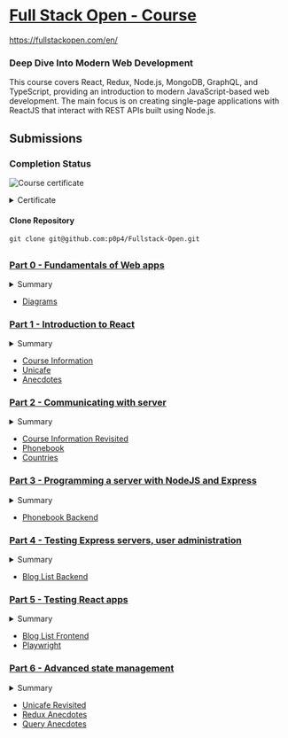 # [Full Stack Open - Course](https://fullstackopen.com/en/)

https://fullstackopen.com/en/

### Deep Dive Into Modern Web Development

This course covers React, Redux, Node.js, MongoDB, GraphQL, and TypeScript, providing an introduction to modern JavaScript-based web development. The main focus is on creating single-page applications with ReactJS that interact with REST APIs built using Node.js.

## Submissions

### Completion Status

![Course certificate](https://geps.dev/progress/50?dangerColor=800000&warningColor=ff9900&successColor=006600)
<details>
  <summary>Certificate</summary>
    <img src="https://github.com/user-attachments/assets/3f46ba4a-f9b4-4b1f-b75c-1e27f1111a33">
  <a href="https://studies.cs.helsinki.fi/stats/api/certificate/fullstackopen/en/d16464ef9fc85fbf301a3b67f17a6b05">source</a>
</details>

#### Clone Repository
```shell
git clone git@github.com:p0p4/Fullstack-Open.git
```

##

### [Part 0 - Fundamentals of Web apps](./part0/)

<details>
  <summary>Summary</summary>
This part provides an introduction to the course's practical aspects, followed by an overview of web development fundamentals and the advances in web application development over recent decades.
</details>

- [Diagrams](./part0/diagrams/)

### [Part 1 - Introduction to React](./part1/)

<details>
  <summary>Summary</summary>
This part introduces the React library and explores important JavaScript features that are crucial for working with React.
</details>

- [Course Information](./part1/courseinfo/)
- [Unicafe](./part1/unicafe/)
- [Anecdotes](./part1/anecdotes/)

### [Part 2 - Communicating with server](./part2/)

<details>
  <summary>Summary</summary>
This part continues the introduction to React by covering the rendering of data collections, such as lists, and how users can submit data through HTML forms. It also examines how JavaScript in the browser can fetch and handle data from a remote backend server, and briefly explores basic methods for adding CSS styles to React applications.
</details>

- [Course Information Revisited](./part2/courseinfo/)
- [Phonebook](./part2/phonebook/)
- [Countries](./part2/countries/)

### [Part 3 - Programming a server with NodeJS and Express](./part3/)

<details>
  <summary>Summary</summary>
This part shifts focus to the backend, involving server-side functionality. It includes implementing a simple REST API in Node.js with the Express library and using a MongoDB database for data storage. Finally, it covers deploying the application to the internet.
</details>

- [Phonebook Backend](./part3/phonebook-backend/)

### [Part 4 - Testing Express servers, user administration](./part4/)

<details>
  <summary>Summary</summary>
This part continues with backend development, focusing initially on writing unit and integration tests. Following testing, it explores the implementation of user authentication and authorization.
</details>

- [Blog List Backend](./part4/bloglist-backend/)

### [Part 5 - Testing React apps](./part5/)

<details>
  <summary>Summary</summary>
This part returns to the frontend, exploring different methods for testing React code. It also involves implementing token-based authentication to enable user login for the application.
</details>

- [Blog List Frontend](./part5/bloglist-frontend/)
- [Playwright](./part5/playwright/)

### [Part 6 - Advanced state management](./part6/)

<details>
  <summary>Summary</summary>
This part introduces Redux, a popular solution for managing state in large React applications, moving state management outside of React components. It also covers the lightweight Redux alternatives supported by React, such as the React context and useReducer hook, and the React Query library for simplifying server state management.
</details>

- [Unicafe Revisited](./part6/unicafe-redux/)
- [Redux Anecdotes](./part6/redux-anecdotes/)
- [Query Anecdotes](./part6/query-anecdotes/)

##


